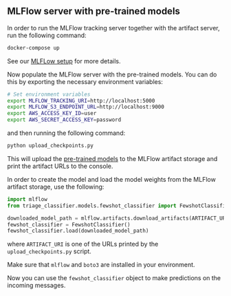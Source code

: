 ## MLFlow server with pre-trained models
In order to run the MLFlow tracking server together with the artifact server, run the following command:
```bash
docker-compose up
```
See our [MLFLow setup](https://github.com/eggai-tech/hello-mlflow) for more details.

Now populate the MLFlow server with the pre-trained models. You can do this by exporting the necessary environment variables:
```bash
# Set environment variables
export MLFLOW_TRACKING_URI=http://localhost:5000
export MLFLOW_S3_ENDPOINT_URL=http://localhost:9000
export AWS_ACCESS_KEY_ID=user
export AWS_SECRET_ACCESS_KEY=password
```
and then running the following command:
```bash
python upload_checkpoints.py
```
This will upload the [pre-trained models](baseline_checkpoints) to the MLFlow artifact storage and print the artifact URLs to the console.

In order to create the model and load the model weights from the MLFlow artifact storage, use the following:
```python
import mlflow
from triage_classifier.models.fewshot_classifier import FewshotClassifier

downloaded_model_path = mlflow.artifacts.download_artifacts(ARTIFACT_URI)
fewshot_classifier = FewshotClassifier()
fewshot_classifier.load(downloaded_model_path)
```
where `ARTIFACT_URI` is one of the URLs printed by the `upload_checkpoints.py` script.

Make sure that `mlflow` and `boto3` are installed in your environment.

Now you can use the `fewshot_classifier` object to make predictions on the incoming messages.